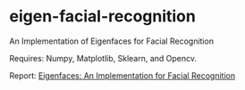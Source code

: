 # eigen-facial-recognition
An Implementation of Eigenfaces for Facial Recognition

Requires: Numpy, Matplotlib, Sklearn, and Opencv. 

Report:
[Eigenfaces: An Implementation for Facial Recognition](https://docs.google.com/document/d/1ZtavCuMuoBwvIQ4q-4V3H0YfCfi96rDEX20T3cmcsTU/edit?usp=sharing
 "Eigenfaces: An Implementation for Facial Recognition")

